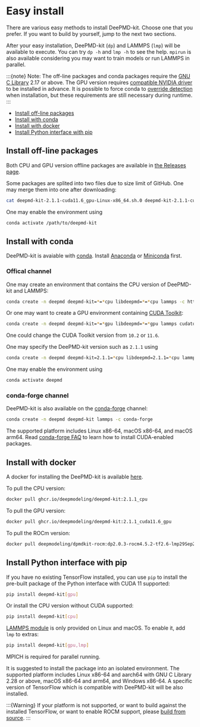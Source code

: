 # Easy install

There are various easy methods to install DeePMD-kit. Choose one that you prefer. If you want to build by yourself, jump to the next two sections.

After your easy installation, DeePMD-kit (`dp`) and LAMMPS (`lmp`) will be available to execute. You can try `dp -h` and `lmp -h` to see the help. `mpirun` is also available considering you may want to train models or run LAMMPS in parallel.

:::{note}
Note: The off-line packages and conda packages require the [GNU C Library](https://www.gnu.org/software/libc/) 2.17 or above. The GPU version requires [compatible NVIDIA driver](https://docs.nvidia.com/deploy/cuda-compatibility/index.html#minor-version-compatibility) to be installed in advance. It is possible to force conda to [override detection](https://docs.conda.io/projects/conda/en/latest/user-guide/tasks/manage-virtual.html#overriding-detected-packages) when installation, but these requirements are still necessary during runtime.
:::

- [Install off-line packages](#install-off-line-packages)
- [Install with conda](#install-with-conda)
- [Install with docker](#install-with-docker)
- [Install Python interface with pip](#install-python-interface-with-pip)


## Install off-line packages
Both CPU and GPU version offline packages are available in [the Releases page](https://github.com/deepmodeling/deepmd-kit/releases).

Some packages are splited into two files due to size limit of GitHub. One may merge them into one after downloading:
```bash
cat deepmd-kit-2.1.1-cuda11.6_gpu-Linux-x86_64.sh.0 deepmd-kit-2.1.1-cuda11.6_gpu-Linux-x86_64.sh.1 > deepmd-kit-2.1.1-cuda11.6_gpu-Linux-x86_64.sh
```

One may enable the environment using
```bash
conda activate /path/to/deepmd-kit
```

## Install with conda
DeePMD-kit is avaiable with [conda](https://github.com/conda/conda). Install [Anaconda](https://www.anaconda.com/distribution/#download-section) or [Miniconda](https://docs.conda.io/en/latest/miniconda.html) first.

### Offical channel

One may create an environment that contains the CPU version of DeePMD-kit and LAMMPS:
```bash
conda create -n deepmd deepmd-kit=*=*cpu libdeepmd=*=*cpu lammps -c https://conda.deepmodeling.com -c defaults
```

Or one may want to create a GPU environment containing [CUDA Toolkit](https://docs.nvidia.com/deploy/cuda-compatibility/index.html#binary-compatibility__table-toolkit-driver):
```bash
conda create -n deepmd deepmd-kit=*=*gpu libdeepmd=*=*gpu lammps cudatoolkit=11.6 horovod -c https://conda.deepmodeling.com -c defaults
```
One could change the CUDA Toolkit version from `10.2` or `11.6`.

One may specify the DeePMD-kit version such as `2.1.1` using
```bash
conda create -n deepmd deepmd-kit=2.1.1=*cpu libdeepmd=2.1.1=*cpu lammps horovod -c https://conda.deepmodeling.com -c defaults
```

One may enable the environment using
```bash
conda activate deepmd
```

### conda-forge channel

DeePMD-kit is also available on the [conda-forge](https://conda-forge.org/) channel:

```bash
conda create -n deepmd deepmd-kit lammps -c conda-forge
```

The supported platform includes Linux x86-64, macOS x86-64, and macOS arm64.
Read [conda-forge FAQ](https://conda-forge.org/docs/user/tipsandtricks.html#installing-cuda-enabled-packages-like-tensorflow-and-pytorch) to learn how to install CUDA-enabled packages.

## Install with docker
A docker for installing the DeePMD-kit is available [here](https://github.com/orgs/deepmodeling/packages/container/package/deepmd-kit).

To pull the CPU version:
```bash
docker pull ghcr.io/deepmodeling/deepmd-kit:2.1.1_cpu
```

To pull the GPU version:
```bash
docker pull ghcr.io/deepmodeling/deepmd-kit:2.1.1_cuda11.6_gpu
```

To pull the ROCm version:
```bash
docker pull deepmodeling/dpmdkit-rocm:dp2.0.3-rocm4.5.2-tf2.6-lmp29Sep2021
```

## Install Python interface with pip

If you have no existing TensorFlow installed, you can use `pip` to install the pre-built package of the Python interface with CUDA 11 supported:

```bash
pip install deepmd-kit[gpu]
```

Or install the CPU version without CUDA supported:
```bash
pip install deepmd-kit[cpu]
```

[LAMMPS module](../third-party/lammps-command.md) is only provided on Linux and macOS. To enable it, add `lmp` to extras:
```bash
pip install deepmd-kit[gpu,lmp]
```
MPICH is required for parallel running.

It is suggested to install the package into an isolated environment.
The supported platform includes Linux x86-64 and aarch64 with GNU C Library 2.28 or above, macOS x86-64 and arm64, and Windows x86-64.
A specific version of TensorFlow which is compatible with DeePMD-kit will be also installed.

:::{Warning}
If your platform is not supported, or want to build against the installed TensorFlow, or want to enable ROCM support, please [build from source](install-from-source.md).
:::
